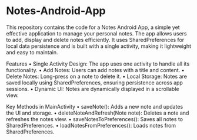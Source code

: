 # Notes-Android-App

This repository contains the code for a Notes Android App, a simple yet effective application to manage your personal notes. The app allows users to add, display and delete notes efficiently. It uses SharedPreferences for local data persistence and is built with a single activity, making it lightweight and easy to maintain.

Features
•	Single Activity Design: The app uses one activity to handle all its functionality.
•	Add Notes: Users can add notes with a title and content.
•	Delete Notes: Long-press on a note to delete it.
•	Local Storage: Notes are saved locally using SharedPreferences, ensuring persistence across app sessions.
•	Dynamic UI: Notes are dynamically displayed in a scrollable view.

Key Methods in MainActivity
•	saveNote(): Adds a new note and updates the UI and storage.
•	deleteNoteAndRefresh(Note note): Deletes a note and refreshes the notes view.
•	saveNotesToPreferences(): Saves all notes to SharedPreferences.
•	loadNotesFromPreferences(): Loads notes from SharedPreferences.
